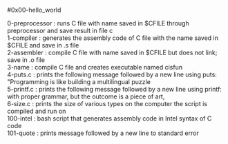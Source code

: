 #0x00-hello_world

0-preprocessor : runs C file with name saved in $CFILE through preprocessor and save result in file c \
1-compiler     : generates the assembly code of C file with the name saved in $CFILE and save in .s file\
2-assembler    : compile C file with name saved in $CFILE but does not link; save in .o file\
3-name         : compile C file and creates executable named cisfun\
4-puts.c       : prints the following message followed by a new line using puts: "Programming is like building a multilingual puzzle\
5-printf.c     : prints the following message followed by a new line using printf: with proper grammar, but the outcome is a piece of art,\
6-size.c       : prints the size of various types on the computer the script is compiled and run on\
100-intel	: bash script that generates assembly code in Intel syntax of C code\
101-quote	: prints message followed by a new line to standard error
